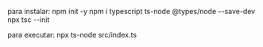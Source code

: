 para instalar:
npm init -y
npm i typescript ts-node @types/node --save-dev
npx tsc --init

para executar:
npx ts-node src/index.ts